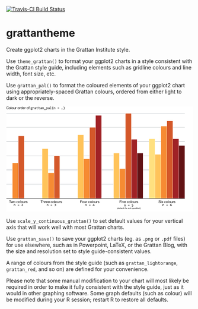 [![Travis-CI Build Status](https://travis-ci.org/MattCowgill/grattantheme.svg?branch=master)](https://travis-ci.org/MattCowgill/grattantheme)


# grattantheme
Create ggplot2 charts in the Grattan Institute style.

Use `theme_grattan()` to format your ggplot2 charts in a style consistent with the Grattan style guide, including elements such as gridline colours and line width, font size, etc.

Use `grattan_pal()` to format the coloured elements of your ggplot2 chart using appropriately-spaced Grattan colours, ordered from either light to dark or the reverse.

![grattan_pal](man/grattan_pal_colours.png)

Use `scale_y_continuous_grattan()` to set default values for your vertical axis that will work well with most Grattan charts.

Use `grattan_save()` to save your ggplot2 charts (eg. as `.png` or `.pdf` files) for use elsewhere, such as in Powerpoint, LaTeX, or the Grattan Blog, with the size and resolution set to style guide-consistent values.

A range of colours from the style guide (such as `grattan_lightorange`, `grattan_red`, and so on) are defined for your convenience.

Please note that some manual modification to your chart will most likely be required in order to make it fully consistent with the style guide, just as it would in other graphing software. Some graph defaults (such as colour) will be modified during your R session; restart R to restore all defaults.

